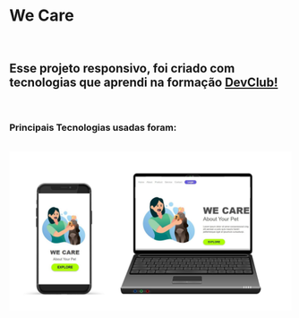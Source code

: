 <h1> We Care </h1>

<br>

<h2>Esse projeto responsivo, foi criado com tecnologias que aprendi na formação <a href="https://rodolfomori.com.br/devclub">DevClub!<a/></h2>
  <br>
  <h3>Principais Tecnologias usadas foram:</h3>
  <br>
 
<img src="https://raw.githubusercontent.com/ailtonjunior11/Projeto-1-We-Care/c26f64359e8cb58418125265701ff95e5bf8d2dc/img/Projeto%201.jpg">

